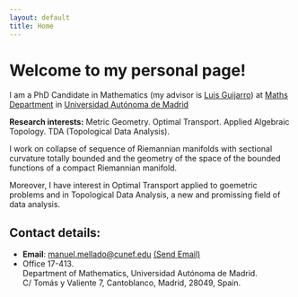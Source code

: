 ```yaml
---
layout: default
title: Home
---
```


# Welcome to my personal page!
I am a PhD Candidate in Mathematics (my advisor is [Luis Guijarro](https://verso.mat.uam.es/~luis.guijarro/index-esp.html)) at [Maths Department](https://verso.mat.uam.es/web/index.php/es/) in [Universidad Autónoma de Madrid](http://www.uam.es)

**Research interests:** Metric Geometry. Optimal Transport. Applied Algebraic Topology. TDA (Topological Data Analysis). 

I work on collapse of sequence of Riemannian manifolds with sectional curvature totally bounded and the geometry of the space of the bounded functions of a compact Riemannian manifold.

Moreover, I have interest in Optimal Transport applied to goemetric problems and in Topological Data Analysis, a new and promissing field of data analysis.

## Contact details:
* **Email**: manuel.mellado@cunef.edu <a href = "mailto: manuel.mellado@cunef.edu">(Send Email)</a>
* Office 17-413.   
  Department of Mathematics, Universidad Autónoma de Madrid.   
  C/ Tomás y Valiente 7, Cantoblanco, Madrid, 28049, Spain.
